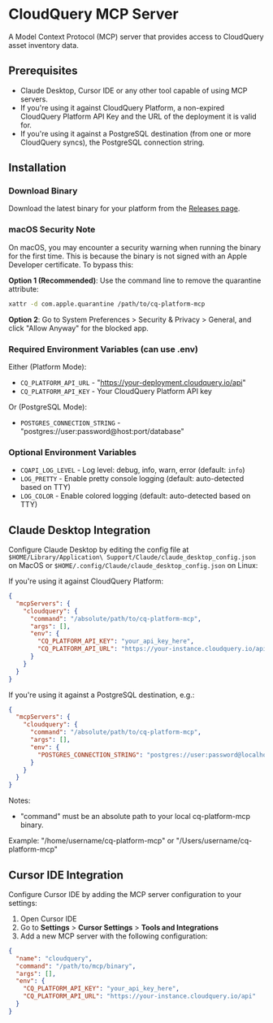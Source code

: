 # CloudQuery MCP Server

A Model Context Protocol (MCP) server that provides access to CloudQuery asset inventory data.

## Prerequisites

- Claude Desktop, Cursor IDE or any other tool capable of using MCP servers.
- If you're using it against CloudQuery Platform, a non-expired CloudQuery Platform API Key and the URL of the deployment it is valid for.
- If you're using it against a PostgreSQL destination (from one or more CloudQuery syncs), the PostgreSQL connection string.

## Installation

### Download Binary
Download the latest binary for your platform from the [Releases page](https://github.com/cloudquery/mcp-releases/releases).

### macOS Security Note
On macOS, you may encounter a security warning when running the binary for the first time. This is because the binary is not signed with an Apple Developer certificate. To bypass this:

**Option 1 (Recommended)**: Use the command line to remove the quarantine attribute:
```bash
xattr -d com.apple.quarantine /path/to/cq-platform-mcp
```

**Option 2**: Go to System Preferences > Security & Privacy > General, and click "Allow Anyway" for the blocked app.

### Required Environment Variables (can use .env)

Either (Platform Mode):

- `CQ_PLATFORM_API_URL` - "https://your-deployment.cloudquery.io/api"
- `CQ_PLATFORM_API_KEY` - Your CloudQuery Platform API key

Or (PostgreSQL Mode):

- `POSTGRES_CONNECTION_STRING` - "postgres://user:password@host:port/database"

### Optional Environment Variables

- `CQAPI_LOG_LEVEL` - Log level: debug, info, warn, error (default: `info`)
- `LOG_PRETTY` - Enable pretty console logging (default: auto-detected based on TTY)
- `LOG_COLOR` - Enable colored logging (default: auto-detected based on TTY)

## Claude Desktop Integration

Configure Claude Desktop by editing the config file at `$HOME/Library/Application\ Support/Claude/claude_desktop_config.json` on MacOS or `$HOME/.config/Claude/claude_desktop_config.json` on Linux:

If you're using it against CloudQuery Platform:

```json
{
  "mcpServers": {
    "cloudquery": {
      "command": "/absolute/path/to/cq-platform-mcp",
      "args": [],
      "env": {
        "CQ_PLATFORM_API_KEY": "your_api_key_here",
        "CQ_PLATFORM_API_URL": "https://your-instance.cloudquery.io/api"
      }
    }
  }
}
```

If you're using it against a PostgreSQL destination, e.g.:

```json
{
  "mcpServers": {
    "cloudquery": {
      "command": "/absolute/path/to/cq-platform-mcp",
      "args": [],
      "env": {
        "POSTGRES_CONNECTION_STRING": "postgres://user:password@localhost:5432/database?sslmode=disable"
      }
    }
  }
}
```

Notes: 
* "command" must be an absolute path to your local cq-platform-mcp binary.

Example: "/home/username/cq-platform-mcp" or "/Users/username/cq-platform-mcp"


## Cursor IDE Integration

Configure Cursor IDE by adding the MCP server configuration to your settings:

1. Open Cursor IDE
2. Go to **Settings** > **Cursor Settings** > **Tools and Integrations**
3. Add a new MCP server with the following configuration:

```json
{
  "name": "cloudquery",
  "command": "/path/to/mcp/binary",
  "args": [],
  "env": {
    "CQ_PLATFORM_API_KEY": "your_api_key_here",
    "CQ_PLATFORM_API_URL": "https://your-instance.cloudquery.io/api"
  }
}
```
